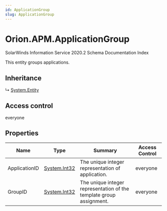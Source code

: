 ```yaml
---
id: ApplicationGroup
slug: ApplicationGroup
---
```


# Orion.APM.ApplicationGroup

SolarWinds Information Service 2020.2 Schema Documentation Index

This entity groups applications.

## Inheritance

↳ [System.Entity](./../System/Entity)

## Access control

everyone

## Properties

| Name | Type | Summary | Access Control |
| ------ | ------ | ------ | ------ |
| ApplicationID | [System.Int32](https://docs.microsoft.com/en-us/dotnet/api/system.int32) | The unique integer representation of application. | everyone |
| GroupID | [System.Int32](https://docs.microsoft.com/en-us/dotnet/api/system.int32) | The unique integer representation of the template group assignment. | everyone |

